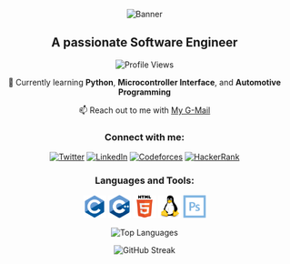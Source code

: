 <p align="center">
  <img src="https://user-images.githubusercontent.com/74038190/225813708-98b745f2-7d22-48cf-9150-083f1b00d6c9.gif" alt="Banner"/>
</p>

<h2 align="center"> A passionate Software Engineer </h2>
<p align="center">
  <img src="https://komarev.com/ghpvc/?username=your-username&color=blue" alt="Profile Views"/>
</p>
<p align="center">🌱 Currently learning <strong>Python</strong>, <strong>Microcontroller Interface</strong>, and <strong>Automotive Programming</strong></p>
<p align="center">📫 Reach out to me with <a href="mailto:mohamedzayedgaber111@gmail.com"> My G-Mail</a></p>

<h3 align="center">Connect with me:</h3>
<p align="center">
  <a href="https://twitter.com/mohamed33385443" target="_blank"><img src="https://raw.githubusercontent.com/rahuldkjain/github-profile-readme-generator/master/src/images/icons/Social/twitter.svg" alt="Twitter" height="30" width="40" /></a>
  <a href="https://linkedin.com/in/mohamed-zayed-362255255/" target="_blank"><img src="https://raw.githubusercontent.com/rahuldkjain/github-profile-readme-generator/master/src/images/icons/Social/linked-in-alt.svg" alt="LinkedIn" height="30" width="40" /></a>
  <a href="https://codeforces.com/profile/Mo7amed_Zayed" target="_blank"><img src="https://raw.githubusercontent.com/rahuldkjain/github-profile-readme-generator/master/src/images/icons/Social/codeforces.svg" alt="Codeforces" height="30" width="40" /></a>
  <a href="https://www.hackerrank.com/Mo7amed_Zayed?hr_r=1" target="_blank"><img src="https://raw.githubusercontent.com/rahuldkjain/github-profile-readme-generator/master/src/images/icons/Social/hackerrank.svg" alt="HackerRank" height="30" width="40" /></a>
</p>

<h3 align="center">Languages and Tools:</h3>
<p align="center">
  <a href="https://www.cprogramming.com/" target="_blank"><img src="https://raw.githubusercontent.com/devicons/devicon/master/icons/c/c-original.svg" alt="C" width="40" height="40"/></a>
  <a href="https://www.w3schools.com/cpp/" target="_blank"><img src="https://raw.githubusercontent.com/devicons/devicon/master/icons/cplusplus/cplusplus-original.svg" alt="C++" width="40" height="40"/></a>
  <a href="https://www.w3.org/html/" target="_blank"><img src="https://raw.githubusercontent.com/devicons/devicon/master/icons/html5/html5-original-wordmark.svg" alt="HTML5" width="40" height="40"/></a>
  <a href="https://www.linux.org/" target="_blank"><img src="https://raw.githubusercontent.com/devicons/devicon/master/icons/linux/linux-original.svg" alt="Linux" width="40" height="40"/></a>
  <a href="https://www.photoshop.com/en" target="_blank"><img src="https://raw.githubusercontent.com/devicons/devicon/master/icons/photoshop/photoshop-line.svg" alt="Photoshop" width="40" height="40"/></a>
</p>

<p align="center">
  <img src="https://github-readme-stats.vercel.app/api/top-langs?username=mohamedzayedscu&show_icons=true&locale=en&layout=compact&bg_color=000000&title_color=ffffff&text_color=ffffff" alt="Top Languages"/>
</p>

<p align="center">
  <img src="https://github-readme-streak-stats.herokuapp.com/?user=mohamedzayedscu&theme=dark" alt="GitHub Streak"/>
</p>

